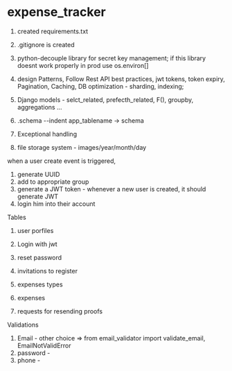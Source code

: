 # expense_tracker
1. created requirements.txt
2. .gitignore is created
3. python-decouple library for secret key management; if this library doesnt work properly in prod use os.environ[]

4. design Patterns, Follow Rest API best practices, jwt tokens, token expiry, Pagination, Caching, DB optimization - sharding, indexing; 
5. Django models - selct_related, prefecth_related, F(), groupby, aggregations ...
6. .schema --indent app_tablename -> schema
7. Exceptional handling
8. file storage system - images/year/month/day

when a user create event is triggered,
1. generate UUID
2. add to appropriate group
3. generate a JWT token - whenever a new user is created, it should generate JWT
4. login him into their account

Tables
1. user porfiles
2. Login with jwt
3. reset password
4. invitations to register

5. expenses types
6. expenses
7. requests for resending proofs


Validations
1. Email - other choice => from email_validator import validate_email, EmailNotValidError
2. password - 
3. phone - 